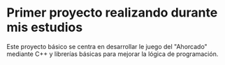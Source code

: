 <h1>Primer proyecto realizando durante mis estudios</h1>
Este proyecto básico se centra en desarrollar le juego del "Ahorcado" mediante C++ y librerías básicas para mejorar la lógica de programación.

